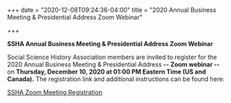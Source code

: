 +++
date = "2020-12-08T09:24:36-04:00"
title = "2020 Annual Business Meeting & Presidential Address Zoom Webinar"

+++

**SSHA Annual Business Meeting & Presidential Address Zoom Webinar**

Social Science History Association members are invited to register for the 2020 Annual Business Meeting & Presidential Address **-- Zoom webinar --** on **Thursday, December 10, 2020 at 01:00 PM Eastern Time (US and Canada).** The registration link and additional instructions can be found here: 

[SSHA Zoom Meeting Registration](https://ssha.org/news/)  